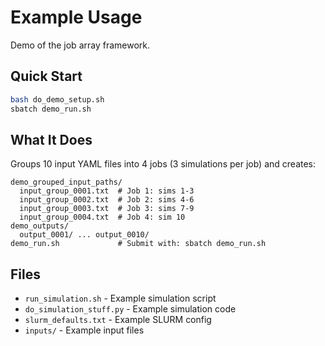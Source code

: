 # Example Usage

Demo of the job array framework.

## Quick Start

```bash
bash do_demo_setup.sh
sbatch demo_run.sh
```

## What It Does

Groups 10 input YAML files into 4 jobs (3 simulations per job) and creates:

```
demo_grouped_input_paths/
  input_group_0001.txt  # Job 1: sims 1-3
  input_group_0002.txt  # Job 2: sims 4-6
  input_group_0003.txt  # Job 3: sims 7-9
  input_group_0004.txt  # Job 4: sim 10
demo_outputs/
  output_0001/ ... output_0010/
demo_run.sh             # Submit with: sbatch demo_run.sh
```

## Files

- `run_simulation.sh` - Example simulation script
- `do_simulation_stuff.py` - Example simulation code
- `slurm_defaults.txt` - Example SLURM config
- `inputs/` - Example input files
